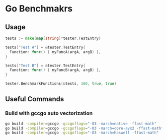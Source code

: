 # Go Benchmakrs

## Usage

```go
tests := make(map[string]*tester.TestEntry)

tests["Test A"] = &tester.TestEntry{
  Function: func() { myFuncA(argA, argB) },
}

tests["Test B"] = &tester.TestEntry{
  Function: func() { myFuncB(argA, argB) },
}

tester.BenchmarkFunctions(&tests, 100, true, true)
```

## Useful Commands

### Build with gccgo auto vectorization

```bash
go build -compiler=gccgo -gccgoflags="-O3 -march=native -ffast-math"
go build -compiler=gccgo -gccgoflags="-O3 -march=core-avx2 -ffast-math"
go build -compiler=gccgo -gccgoflags="-O3 -march=haswell -ffast-math"
```